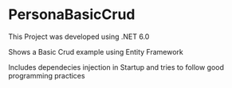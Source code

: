 # PersonaBasicCrud

This Project was developed using .NET 6.0 

Shows a Basic Crud example using Entity Framework

Includes dependecies injection in Startup and tries to follow good programming practices
